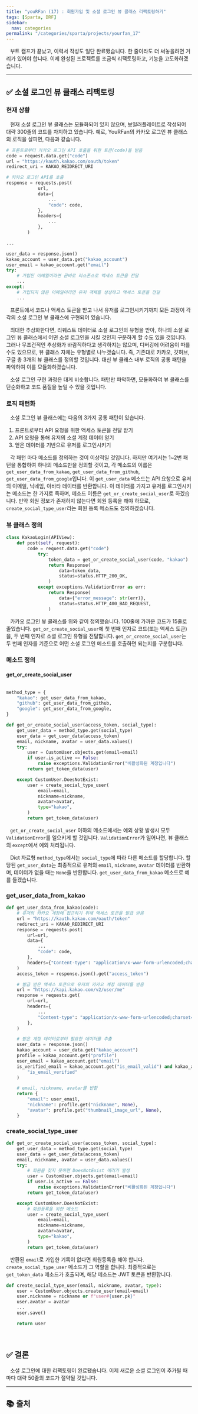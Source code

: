 ```yaml
---
title: "youRFan (17) : 회원가입 및 소셜 로그인 뷰 클래스 리팩토링하기"
tags: [Sparta, DRF]
sidebar:
  nav: categories
permalink: "/categories/sparta/projects/yourfan_17"
---
```


<div class="article__content" markdown="1">

&ensp; 부트 캠프가 끝났고, 이력서 작성도 일단 완료됐습니다. 한 줄이라도 더 써놓을려면 거리가 있어야 합니다. 이제 완성된 프로젝트를 조금씩 리팩토링하고, 기능을 고도화하겠습니다.

---

## ✅ 소셜 로그인 뷰 클래스 리팩토링

### 현재 상황

&ensp; 현재 소셜 로그인 뷰 클래스는 모듈화되어 있지 않으며, 보일러플레이트로 작성되어 대략 300줄의 코드를 차지하고 있습니다. 예로, YouRFan의 카카오 로그인 뷰 클래스의 로직을 살피면, 다음과 같습니다.

```python
# 프론트로부터 카카오 로그인 API 호출을 위한 토큰(code)을 받음
code = request.data.get("code")
url = "https://kauth.kakao.com/oauth/token"
redirect_uri = KAKAO_REIDRECT_URI

# 카카오 로그인 API를 호출
response = requests.post(
            url,
            data={
                ...
                "code": code,
            },
            headers={
                ...
            },
        )

...

user_data = response.json()
kakao_account = user_data.get("kakao_account")
user_email = kakao_account.get("email")
try:
    # 가입된 이메일이라면 곧바로 리스폰스로 액세스 토큰을 전달
    ...
except:
    # 가입되지 않은 이메일이라면 유저 객체를 생성하고 액세스 토큰을 전달
    ...
```

&ensp; 프론트에서 코드나 액세스 토큰을 받고 나서 유저를 로그인시키기까지 모든 과정이 각각의 소셜 로그인 뷰 클래스에 구현되어 있습니다.

&ensp; 최대한 추상화한다면, 리퀘스트 데이터로 소셜 로그인의 유형을 받아, 하나의 소셜 로그인 뷰 클래스에서 어떤 소셜 로그인을 시킬 것인지 구분하게 할 수도 있을 것입니다. 그러나 무조건적인 추상화가 바람직하다고 생각하지는 않으며, 디버깅에 어려움이 따를 수도 있으므로, 뷰 클래스 자체는 유형별로 나누겠습니다. 즉, 기존대로 카카오, 깃허브, 구글 총 3개의 뷰 클래스를 정의할 것입니다. 대신 뷰 클래스 내부 로직의 공통 패턴을 파악하여 이를 모듈화하겠습니다.

&ensp; 소셜 로그인 구현 과정은 대게 비슷합니다. 패턴만 파악하면, 모듈화하여 뷰 클래스를 단순화하고 코드 품질을 높일 수 있을 것입니다.

### 로직 패턴화

&ensp; 소셜 로그인 뷰 클래스에는 다음의 3가지 공통 패턴이 있습니다.

1. 프론트로부터 API 요청을 위한 액세스 토큰을 전달 받기
2. API 요청을 통해 유저의 소셜 계정 데이터 얻기
3. 얻은 데이터를 기반으로 유저를 로그인시키기

&ensp; 각 패턴 마다 메소드를 정의하는 것이 이상적일 것입니다. 하지만 여기서는 1~2번 패턴을 통합하여 하나의 메소드만을 정의할 것이고, 각 메소드의 이름은 `get_user_data_from_kakao`, `get_user_data_from_github`, `get_user_data_from_google`입니다. 이 `get_user_data` 메소드는 API 요청으로 유저의 이메일, 닉네임, 아바타 데이터를 반환합니다. 이 데이터를 가지고 유저를 로그인시키는 메소드는 한 가지로 족하며, 메소드 이름은 `get_or_create_social_user`로 하겠습니다. 만약 회원 정보가 존재하지 않는다면 회원 등록을 해야 하므로, `create_social_type_user`라는 회원 등록 메소드도 정의하겠습니다.

### 뷰 클래스 정의

```python
class KakaoLogin(APIView):
    def post(self, request):
        code = request.data.get("code")
            try:
                token_data = get_or_create_social_user(code, "kakao")
                return Response(
                    data=token_data,
                    status=status.HTTP_200_OK,
                )
            except exceptions.ValidationError as err:
                return Response(
                    data={"error_message": str(err)},
                    status=status.HTTP_400_BAD_REQUEST,
                )
```

&ensp; 카카오 로그인 뷰 클래스를 위와 같이 정의했습니다. 100줄에 가까운 코드가 15줄로 줄었습니다. `get_or_create_social_user`에 첫 번째 인자로 코드(또는 액세스 토큰)을, 두 번째 인자로 소셜 로그인 유형을 전달합니다. `get_or_create_social_user`는 두 번째 인자를 기준으로 어떤 소셜 로그인 메소드를 호출하면 되는지를 구분합니다.

### 메소드 정의

#### get_or_create_social_user

```python

method_type = {
    "kakao": get_user_data_from_kakao,
    "github": get_user_data_from_github,
    "google": get_user_data_from_google,
}

def get_or_create_social_user(access_token, social_type):
    get_user_data = method_type.get(social_type)
    user_data = get_user_data(access_token)
    email, nickname, avatar = user_data.values()
    try:
        user = CustomUser.objects.get(email=email)
        if user.is_active == False:
            raise exceptions.ValidationError("비활성화된 계정입니다")
        return get_token_data(user)

    except CustomUser.DoesNotExist:
        user = create_social_type_user(
            email=email,
            nickname=nickname,
            avatar=avatar,
            type="kakao",
        )
        return get_token_data(user)
```

&ensp; `get_or_create_social_user` 이하의 메소드에서는 예외 상황 발생시 모두 `ValidationError`를 일으키게 할 것입니다. `ValidationError`가 일어나면, 뷰 클래스의 `except`에서 예외 처리됩니다.

&ensp; Dict 자료형 `method_type`에서는 `social_type`에 따라 다른 메소드를 할당합니다. 할당된 `get_user_data`는 최종적으로 유저의 `email`, `nickname`, `avatar` 데이터를 반환하며, 데이터가 없을 때는 `None`을 반환합니다. `get_user_data_from_kakao` 메소드로 예를 들겠습니다.

### get_user_data_from_kakao

```python
def get_user_data_from_kakao(code):
    # 유저의 카카오 계정에 접근하기 위해 액세스 토큰을 발급 받음
    url = "https://kauth.kakao.com/oauth/token"
    redirect_uri = KAKAO_REDIRECT_URI
    response = requests.post(
        url=url,
        data={
            ...
            "code": code,
        },
        headers={"Content-type": "application/x-www-form-urlencoded;charset=utf-8"},
    )
    access_token = response.json().get("access_token")

    # 발급 받은 액세스 토큰으로 유저의 카카오 계정 데이터를 받음
    url = "https://kapi.kakao.com/v2/user/me"
    response = requests.get(
        url=url,
        headers={
            ...
            "Content-type": "application/x-www-form-urlencoded;charset=utf-8",
        },
    )

    # 받은 계정 데이터로부터 필요한 데이터를 추출
    user_data = response.json()
    kakao_account = user_data.get("kakao_account")
    profile = kakao_account.get("profile")
    user_email = kakao_account.get("email")
    is_verified_email = kakao_account.get("is_email_valid") and kakao_account.get(
        "is_email_verified"
    )

    # email, nickname, avatar를 반환
    return {
        "email": user_email,
        "nickname": profile.get("nickname", None),
        "avatar": profile.get("thumbnail_image_url", None),
    }
```

### create_social_type_user

```python
def get_or_create_social_user(access_token, social_type):
    get_user_data = method_type.get(social_type)
    user_data = get_user_data(access_token)
    email, nickname, avatar = user_data.values()
    try:
        # 회원을 찾지 못하면 DoesNotExist 에러가 발생
        user = CustomUser.objects.get(email=email)
        if user.is_active == False:
            raise exceptions.ValidationError("비활성화된 계정입니다")
        return get_token_data(user)

    except CustomUser.DoesNotExist:
        # 회원등록을 위한 메소드
        user = create_social_type_user(
            email=email,
            nickname=nickname,
            avatar=avatar,
            type="kakao",
        )
        return get_token_data(user)
```

&ensp; 반환된 `email`로 가입한 기록이 없다면 회원등록을 해야 합니다. `create_social_type_user` 메소드가 그 역할을 합니다. 최종적으로는 `get_token_data` 메소드가 호출되며, 해당 메소드는 JWT 토큰을 반환합니다.

```python
def create_social_type_user(email, nickname, avatar, type):
    user = CustomUser.objects.create_user(email=email)
    user.nickname = nickname or f"user#{user.pk}"
    user.avatar = avatar
    ...
    user.save()

    return user
```

<br/>

## ✅ 결론

&ensp; 소셜 로그인에 대한 리팩토링이 완료됐습니다. 이제 새로운 소셜 로그인이 추가될 때마다 대략 50줄의 코드가 절약될 것입니다.

---

## 📚 출처

</div>
